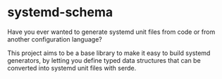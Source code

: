 # systemd-schema

Have you ever wanted to generate systemd unit files from code or from another configuration language?

This project aims to be a base library to make it easy to build systemd generators, by letting you define typed data structures that can be converted into systemd unit files with serde.